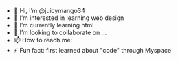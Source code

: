 - 👋 Hi, I’m @juicymango34
- 👀 I’m interested in learning web design
- 🌱 I’m currently learning html
- 💞️ I’m looking to collaborate on ...
- 📫 How to reach me:
- ⚡ Fun fact: first learned about "code" through Myspace

<!---
juicymango34/juicymango34 is a ✨ special ✨ repository because its `README.md` (this file) appears on your GitHub profile.
You can click the Preview link to take a look at your changes.
--->
